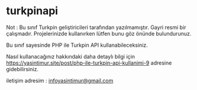 # turkpinapi
Not : Bu sınıf Turkpin geliştiricileri tarafından yazılmamıştır. Gayri resmi bir çalışmadır.
Projelerinizde kullanırken lütfen bunu göz önünde bulundurunuz.


Bu sınıf sayesinde PHP ile Turkpin API kullanabileceksiniz.

Nasıl kullanacağınız hakkındaki daha detaylı bilgi için
https://yasintimur.site/post/php-ile-turkpin-api-kullanimi-9 adresine gidebilirsiniz.

iletişim adresim : infoyasintimur@gmail.com

